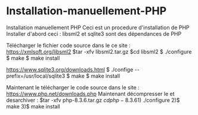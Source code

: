 # Installation-manuellement-PHP
Installation manuellement PHP
Ceci est un procedure d'installation de PHP 
Installer d'abord ceci : 
libsml2 et sqlite3 sont des dépendances de PHP 


Télécharger le fichier code source dans le ce site : https://xmlsoft.org/libsml2
$tar -xfv libsml2.tar.gz
$cd libsml2
$ ./configure 
$ make 
$ make install 


https://www.sqlite3.org/downloads.html
$ ./confige --prefix=/usr/local/sqlite3
$ make
$ make install

Maintenant le télécharger le code source dans le site : https://www.php.net/downloads.php 
Maintenant décompresser le et desarchiver : $tar -xfv php-8.3.6.tar.gz 
$cd php-8.3.6
1)$ ./configure
2)$ make
3)$ make install


